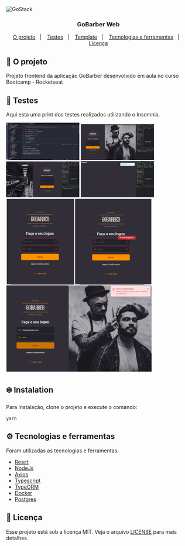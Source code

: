 <img alt="GoStack" src="https://storage.googleapis.com/golden-wind/bootcamp-gostack/header-desafios-new.png" />

<h3 align="center">
  GoBarber Web
</h3>

<p align="center">
  <a href="#rocket-o-projeto">O projeto</a>&nbsp;&nbsp;&nbsp;|&nbsp;&nbsp;&nbsp;
  <a href="#hammer-testes">Testes</a>&nbsp;&nbsp;&nbsp;|&nbsp;&nbsp;&nbsp;
  <a href="#snowflake-instalation">Template</a>&nbsp;&nbsp;&nbsp;|&nbsp;&nbsp;&nbsp;
  <a href="#gear-tecnologias-e-ferramentas">Tecnologias e ferramentas</a>&nbsp;&nbsp;&nbsp;|&nbsp;&nbsp;&nbsp;
  <a href="#memo-licença">Licença</a>
</p>

## :rocket: O projeto
Projeto frontend da aplicação GoBarber desenvolvido em aula no curso Bootcamp - Rocketseat

## :hammer: Testes

Aqui esta uma print dos testes realizados utilizando o Insomnia.
<div>
<img alt="GoStack" width="200px" src="./web-running.png" />
<img alt="GoStack" width="200px" src="./web-logon.png" />
<img alt="GoStack" width="200px" src="./web-create-account.png" />
<img alt="GoStack" width="200px" src="./web-logon-success.PNG" />
</div>

<img alt="GoStack" width="400px" src="./web-form-accessibility.png" />

## :snowflake: Instalation

Para instalação, clone o projeto e execute o comando:

```
yarn
```

## :gear: Tecnologias e ferramentas

Foram utilizadas as tecnologias e ferramentas:
* [React](https://pt-br.reactjs.org/)
* [NodeJs](https://nodejs.org/)
* [Axios](https://www.npmjs.com/package/axios)
* [Typescript](https://www.typescriptlang.org/)
* [TypeORM](https://typeorm.io/#/)
* [Docker](https://www.docker.com/)
* [Postgres](https://www.postgresql.org/)


## :memo: Licença

Esse projeto está sob a licença MIT. Veja o arquivo [LICENSE](LICENSE.md) para mais detalhes.


